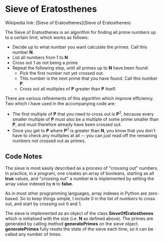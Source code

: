Sieve of Eratosthenes
=====================

Wikipedia link: [Sieve of Eratosthenes](Sieve of Eratosthenes)

The Sieve of Eratosthenes is an algorithm for finding all prime numbers
up to a certain limit, which works as follows:

* Decide up to what number you want calculate the primes. Call this number **N**.
* List all numbers from 1 to **N**
* Cross out 1 as not being a prime
* Repeat the following step, until all primes up to **N** have been found:
   * Pick the first number not yet crossed out.
   * This number is the next prime that you have found. Call this number **P**.
   * Cross out all multiples of **P** greater than **P** itself.

There are various refinements of this algorithm which improve efficiency. Two which
I have used in the accompanying code are:

* The first multiple of **P** that you need to cross out is **P**<sup>2</sup>, because
every smaller multiple of **P** must also be a multiple of some prime smaller than **P**,
and must therefore already have been crossed out.
* Once you get to **P** where **P**<sup>2</sup> is greater than **N**, you know that you
don't have to check any multiples at all -- you can just read off the remaining numbers
not crossed out as primes.

Code Notes
----------

The sieve is most easily described as a process of "crossing out" numbers. In practice,
in a program, one creates an array of booleans, starting as all **true** values, and
"crossing out" a number **n** is implemented by setting the array value indexed by **n** to **false**.

As in most other programming languages, array indexes in Python are zero-based. So to
keep things simple, I include 0 in the list of numbers to cross out, and start by crossing out
0 and 1.

The sieve is implemented as an object of the class **SieveOfEratosthenes** which is initialised with the size
(i.e. **N** as defined above). The primes are generated by calling method **generatePrimes**
on the sieve object. **generatePrimes** fully resets the state of the sieve each time, so it can be
called any number of times.

